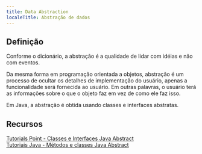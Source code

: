 ```yaml
---
title: Data Abstraction
localeTitle: Abstração de dados
---
```

## Definição

Conforme o dicionário, a abstração é a qualidade de lidar com idéias e não com eventos.

Da mesma forma em programação orientada a objetos, abstração é um processo de ocultar os detalhes de implementação do usuário, apenas a funcionalidade será fornecida ao usuário. Em outras palavras, o usuário terá as informações sobre o que o objeto faz em vez de como ele faz isso.

Em Java, a abstração é obtida usando classes e interfaces abstratas.

## Recursos

[Tutorials Point - Classes e Interfaces Java Abstract](https://www.tutorialspoint.com/java/java_abstraction.htm)  
[Tutoriais Java - Métodos e classes Java Abstract](https://docs.oracle.com/javase/tutorial/java/IandI/abstract.html)